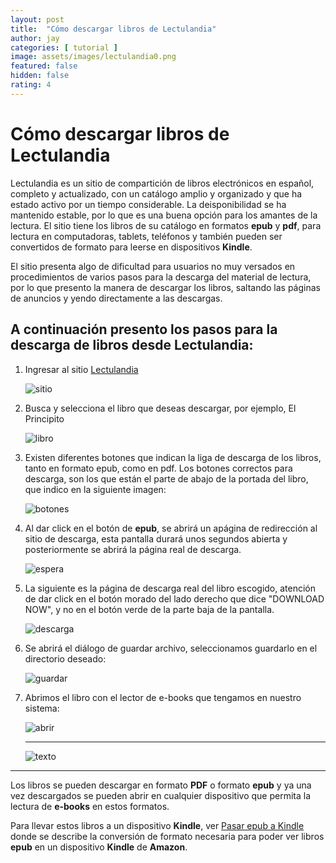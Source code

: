 ```yaml
---
layout: post
title:  "Cómo descargar libros de Lectulandia"
author: jay
categories: [ tutorial ]
image: assets/images/lectulandia0.png
featured: false
hidden: false
rating: 4
---
```

# Cómo descargar libros de Lectulandia

Lectulandia es un sitio de compartición de libros electrónicos en español, completo y actualizado, con un catálogo amplio y organizado y que ha estado activo por un tiempo considerable. La deisponibilidad se ha mantenido estable, por lo que es una buena opción para los amantes de la lectura. El sitio tiene los libros de su catálogo en formatos **epub** y **pdf**, para lectura en computadoras, tablets, teléfonos y también pueden ser convertidos de formato para leerse en dispositivos **Kindle**.

El sitio presenta algo de dificultad para usuarios no muy versados en procedimientos de varios pasos para la descarga del material de lectura, por lo que presento la manera de descargar los libros, saltando las páginas de anuncios y yendo directamente a las descargas.

## A continuación presento los pasos para la descarga de libros desde Lectulandia:

1. Ingresar al sitio [Lectulandia](https://www.lectulandia.co/)

   ![sitio](../assets/images/lectulandia1.png)


2. Busca y selecciona el libro que deseas descargar, por ejemplo, El Principito

   ![libro](../assets/images/lectulandia2.png)

3. Existen diferentes botones  que indican la liga de descarga de los libros, tanto en formato epub, como en pdf. Los botones correctos para descarga, son los que están el parte de abajo de la portada del libro, que indico en la siguiente imagen:

   ![botones](../assets/images/lectulandia3.png)

4. Al dar click en el botón de **epub**, se abrirá un apágina de redirección al sitio de descarga, esta pantalla durará unos segundos abierta y posteriormente se abrirá la página real de descarga.
   
   ![espera](../assets/images/lectulandia4.png)

5. La siguiente es la página de descarga real del libro escogido, atención de dar click en el botón morado del lado derecho que dice "DOWNLOAD NOW", y no en el botón verde de la parte baja de la pantalla.
   
   ![descarga](../assets/images/lectulandia6.png)

6. Se abrirá el diálogo de guardar archivo, seleccionamos guardarlo en el directorio deseado:

   ![guardar](../assets/images/lectulandia7.png)

7. Abrimos el libro con el lector de e-books que tengamos en nuestro sistema:

   ![abrir](../assets/images/lectulandia9.png)

   -------------
   ![texto](../assets/images/lectulandia10.png)

___

Los libros se pueden descargar en formato **PDF** o formato **epub** y ya una vez descargados se pueden abrir en cualquier dispositivo que permita la lectura de **e-books** en estos formatos.

Para llevar estos libros a un dispositivo **Kindle**, ver [Pasar epub a Kindle](2020-09-01-Comandos-de-vim.md) donde se describe la conversión de formato necesaria para poder ver libros **epub** en un dispositivo **Kindle** de **Amazon**.